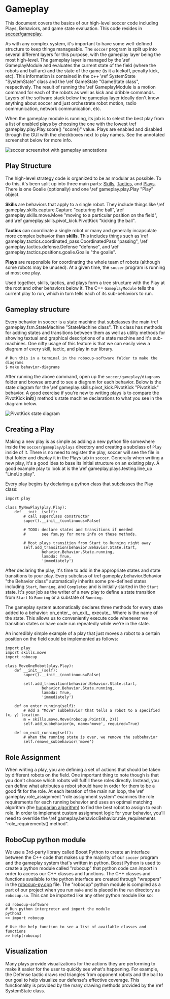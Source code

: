 
# Gameplay

This document covers the basics of our high-level soccer code including Plays, Behaviors, and game state evaluation.  This code resides in [soccer/gameplay](https://github.com/RoboJackets/robocup-software/tree/master/soccer/gameplay).

As with any complex system, it's important to have some well-defined structure to keep things manageable.
The `soccer` program is split up into several different layers for this purpose, with the gameplay layer being the most high-level.
The gameplay layer is managed by the \ref GameplayModule and evaluates the current state of the field (where the robots and ball are) and the state of the game (is it a kickoff, penalty kick, etc).  This information is contained in the c++ \ref SystemState "SystemState" class and the \ref GameState "GameState class", respectively.
The result of running the \ref GameplayModule is a motion command for each of the robots as well as kick and dribble commands.  Layers of the software stack below the gameplay layer ideally don't know anything about soccer and just orchestrate robot motion, radio communication, network communication, etc.

When the gameplay module is running, its job is to select the best play from a list of enabled plays by choosing the one with the lowest \ref gameplay.play.Play.score() "score()" value.  Plays are enabled and disabled through the GUI with the checkboxes next to play names.  See the annotated screenshot below for more info.


![soccer screenshot with gameplay annotations](soccer-with-gameplay-annotations.png)

## Play Structure

The high-level strategy code is organized to be as modular as possible.
To do this, it's been split up into three main parts: [Skills](soccer/gameplay/skills), [Tactics](soccer/gameplay/tactics), and [Plays](soccer/gameplay/plays).
There is one Goalie (optionally) and one \ref gameplay.play.Play "Play" object.

**Skills** are behaviors that apply to a single robot.
They include things like \ref gameplay.skills.capture.Capture "capturing the ball", \ref gameplay.skills.move.Move "moving to a particular position on the field", and \ref gameplay.skills.pivot_kick.PivotKick "kicking the ball".

**Tactics** can coordinate a single robot or many and generally incapsulate more complex behavior than **skills**.  This includes things such as \ref gameplay.tactics.coordinated_pass.CoordinatedPass "passing", \ref gameplay.tactics.defense.Defense "defense", and \ref gameplay.tactics.positions.goalie.Goalie "the goalie".

**Plays** are responsible for coordinating the whole team of robots (although some robots may be unused).  At a given time, the `soccer` program is running at most one play.

Used together, skills, tactics, and plays form a tree structure with the Play at the root and other behaviors below it.  The C++ `GameplayModule` tells the current play to run, which in turn tells each of its sub-behaviors to run.


## Gameplay structure

Every behavior in soccer is a state machine that subclasses the main \ref gameplay.fsm.StateMachine "StateMachine class".
This class has methods for adding states and transitions between them as well as utility methods for showing textual and graphical descriptions of a state machine and it's sub-machines.
One nifty usage of this feature is that we can easily view a diagram of every skill, tactic, and play in our library.

~~~{.sh}
# Run this in a terminal in the robocup-software folder to make the diagrams
$ make behavior-diagrams
~~~

After running the above command, open up the `soccer/gameplay/diagrams` folder and browse around to see a diagram for each behavior.
Below is the state diagram for the \ref gameplay.skills.pivot_kick.PivotKick "PivotKick" behavior.
A good exercise if you're new to writing plays is to compare the PivotKick __init__() method's state machine declarations to what you see in the diagram below.

![PivotKick state diagram](PivotKick-state-diagram.png)


## Creating a Play

Making a new play is as simple as adding a new python file somewhere inside the `soccer/gameplay/plays` directory and creating a subclass of `Play` inside of it.
There is no need to register the play, soccer will see the file in that folder and display it in the Plays tab in `soccer`.
Generally when writing a new play, it's a good idea to base its initial structure on an existing play.
A good example play to look at is the \ref gameplay.plays.testing.line_up "LineUp play".

Every play begins by declaring a python class that subclasses the Play class:

~~~{.py}
import play

class MyNewPlay(play.Play):
    def __init__(self):
        # call superclass constructor
        super().__init__(continuous=False)

        # TODO: declare states and transitions if needed
        #       see fsm.py for more info on these methods.

        # Most plays transition from Start to Running right away
        self.add_transition(behavior.Behavior.State.start,
                behavior.Behavior.State.running,
                lambda: True,
                'immediately')
~~~

After declaring the play, it's time to add in the appropriate states and state transitions to your play.  Every subclass of \ref gameplay.behavior.Behavior "the Behavior class" automatically inherits some pre-defined states including `Start`, `Running`, and `Completed` and is initially started in the `Start` state.  It's your job as the writer of a new play to define a state transition from `Start` to `Running` or a substate of `Running`.

The gameplay system automatically declares three methods for every state added to a behavior: on_enter_<NAME>, on_exit_<NAME>, execute_<NAME>.  Where <NAME> is the name of the state.  This allows us to conveniently execute code whenever we transition states or have code run repeatedly while we're in the state.

An incredibly simple example of a play that just moves a robot to a certain position on the field could be implemented as follows:

~~~{.py}
import play
import skills.move
import robocup

class MoveOneRobot(play.Play):
    def __init__(self):
        super().__init__(continuous=False)

        self.add_transition(behavior.Behavior.State.start,
                behavior.Behavior.State.running,
                lambda: True,
                'immediately')

    def on_enter_running(self):
        # Add a "Move" subbehavior that tells a robot to a specified (x, y) location
        m = skills.move.Move(robocup.Point(0, 2)))
        self.add_subbehavior(m, name='move', required=True)

    def on_exit_running(self):
        # When the running state is over, we remove the subbehavior
        self.remove_subbehavior('move')
~~~


## Role Assignment

When writing a play, you are defining a set of actions that should be taken by different robots on the field.
One important thing to note though is that you don't choose which robots will fulfill these roles directly.
Instead, you can define what attributes a robot should have in order for them to be a good fit for the role.
At each iteration of the main run loop, the \ref gameplay.role_assignment "role assignment system" examines the role requirements for each running behavior and uses an optimal matching algorithm (the [hungarian algorithm](https://en.wikipedia.org/wiki/Hungarian_algorithm)) to find the best robot to assign to each role.
In order to implement custom assignment logic for your behavior, you'll need to override the \ref gameplay.behavior.Behavior.role_requirements "role_requirements() method".


## RoboCup python module

We use a 3rd-party library called Boost Python to create an interface between the C++ code that makes up the majority of our `soccer` program and the gameplay system that's written in python.
Boost Python is used to create a python module called "robocup" that python code can *import* in order to access our C++ classes and functions.
The C++ classes and functions available to the python interface are created through "wrappers" in the [robocup-py.cpp](soccer/gameplay/robocup-py.cpp) file.
The "robocup" python module is compiled as a part of our project when you run `make` and is placed in the `run` directory as `robocup.so`.
This can be imported like any other python module like so:

~~~{.sh}
cd robocup-software
# Run python interpreter and import the module
python3
>> import robocup

# Use the help function to see a list of available classes and functions
>> help(robocup)
~~~


## Visualization

Many plays provide visualizations for the actions they are performing to make it easier for the user to quickly see what's happening.
For example, the Defense tactic draws red triangles from opponent robots and the ball to our goal to help visualize our defense's effective coverage.
This functionality is provided by the many drawing methods provided by the \ref SystemState class.
